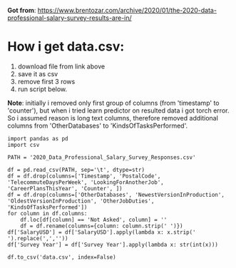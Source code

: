 **Got from**: https://www.brentozar.com/archive/2020/01/the-2020-data-professional-salary-survey-results-are-in/

# How i get data.csv:
1) download file from link above
2) save it as csv
3) remove first 3 rows
4) run script below. 

**Note**: initially i removed only first group of columns (from 'timestamp' to 'counter'), but when i tried learn predictor on resulted data i got torch error. So i assumed reason is long text columns, therefore removed additional columns from 'OtherDatabases' to 'KindsOfTasksPerformed'.

```
import pandas as pd
import csv

PATH = '2020_Data_Professional_Salary_Survey_Responses.csv'

df = pd.read_csv(PATH, sep='\t', dtype=str)
df = df.drop(columns=['Timestamp', 'PostalCode', 'TelecommuteDaysPerWeek', 'LookingForAnotherJob', 'CareerPlansThisYear', 'Counter', ])
df = df.drop(columns=['OtherDatabases', 'NewestVersionInProduction', 'OldestVersionInProduction', 'OtherJobDuties', 'KindsOfTasksPerformed'])
for column in df.columns:
    df.loc[df[column] == 'Not Asked', column] = ''
    df = df.rename(columns={column: column.strip(' ')})
df['SalaryUSD'] = df['SalaryUSD'].apply(lambda x: x.strip(' ').replace(',',''))
df['Survey Year'] = df['Survey Year'].apply(lambda x: str(int(x)))

df.to_csv('data.csv', index=False)
```
